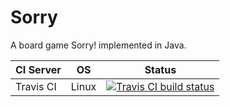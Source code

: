# Sorry
A board game Sorry! implemented in Java.

| CI Server | OS      | Status |
| --------- | ------- | ------ |
| Travis CI | Linux   | [![Travis CI build status](https://travis-ci.com/yuhang-lin/Sorry.svg?token=dC6ix7pFVFefei5A1V7f&branch=master)](https://travis-ci.com/yuhang-lin/Sorry) | 


